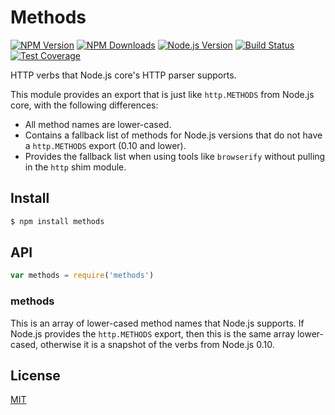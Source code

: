 # Methods

[![NPM Version][npm-image]][npm-url]
[![NPM Downloads][downloads-image]][downloads-url]
[![Node.js Version][node-version-image]][node-version-url]
[![Build Status][travis-image]][travis-url]
[![Test Coverage][coveralls-image]][coveralls-url]

HTTP verbs that Node.js core's HTTP parser supports.

This module provides an export that is just like `http.METHODS` from Node.js core, with the
following differences:

* All method names are lower-cased.
* Contains a fallback list of methods for Node.js versions that do not have a
  `http.METHODS` export (0.10 and lower).
* Provides the fallback list when using tools like `browserify` without pulling in the `http` shim
  module.

## Install

```bash
$ npm install methods
```

## API

```js
var methods = require('methods')
```

### methods

This is an array of lower-cased method names that Node.js supports. If Node.js provides
the `http.METHODS` export, then this is the same array lower-cased, otherwise it is a snapshot of
the verbs from Node.js 0.10.

## License

[MIT](LICENSE)

[npm-image]: https://img.shields.io/npm/v/methods.svg?style=flat

[npm-url]: https://npmjs.org/package/methods

[node-version-image]: https://img.shields.io/node/v/methods.svg?style=flat

[node-version-url]: https://nodejs.org/en/download/

[travis-image]: https://img.shields.io/travis/jshttp/methods.svg?style=flat

[travis-url]: https://travis-ci.org/jshttp/methods

[coveralls-image]: https://img.shields.io/coveralls/jshttp/methods.svg?style=flat

[coveralls-url]: https://coveralls.io/r/jshttp/methods?branch=master

[downloads-image]: https://img.shields.io/npm/dm/methods.svg?style=flat

[downloads-url]: https://npmjs.org/package/methods
